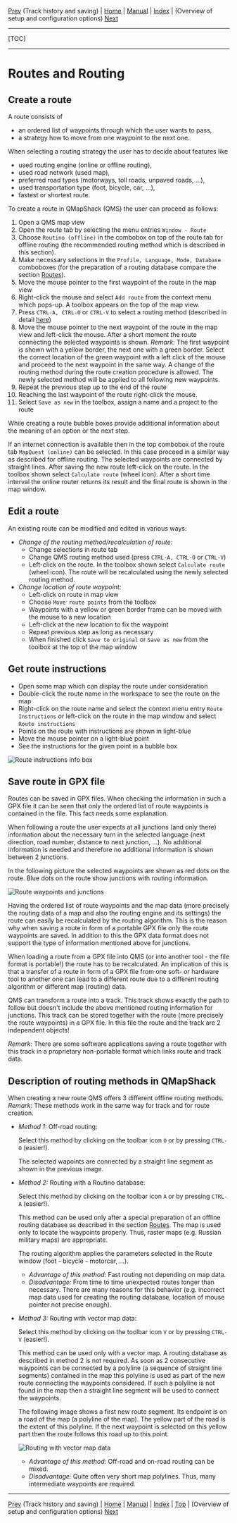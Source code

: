 [Prev](AdvTrkHist) (Track history and saving) | [Home](Home) | [Manual](DocMain) | [Index](AxAdvIndex) | (Overview of setup and configuration options) [Next](AdvSetup)
- - -
[TOC]
- - -

# Routes and Routing

## Create a route

A route consists of

* an ordered list of waypoints through which the user wants to pass,
* a strategy how to move from one waypoint to the next one.

When selecting a routing strategy the user has to decide about features like

* used routing engine (online or offline routing),
* used road network (used map),
* preferred road types (motorways, toll roads, unpaved roads, ...),
* used transportation type (foot, bicycle, car, ...),
* fastest or shortest route.

To create a route in QMapShack (QMS) the user can proceed as follows:

1. Open a QMS map view
1. Open the route tab by selecting the menu entries `Window - Route`
1. Choose `Routino (offline)` in the combobox on top of the route tab for offline routing (the recommended routing method
which is described in this section).
1. Make necessary selections in the `Profile, Language, Mode, Database` comboboxes (for the preparation of a routing
database compare the section [Routes](DocGisItemsRte#markdown-header-routing-engines)).
1. Move the mouse pointer to the first waypoint of the route in the map view
1. Right-click the mouse and select `Add route` from the context menu which pops-up. A toolbox appears on the top of the map
view.
1. Press `CTRL-A, CTRL-O` or `CTRL-V` to select a routing method
(described in detail [here](#markdown-header-description-of-routing-methods-in-qmapshack))
1. Move the mouse pointer to the next waypoint of the route in the map view and left-click the mouse. After a
short moment the route connecting the selected waypoints is shown. _Remark:_ The first waypoint is shown with a yellow border,
the next one with a green border. Select
  the correct location of the green waypoint with a left click of the mouse and proceed to the next waypoint
  in the same way. A change of the routing method during the route creation procedure is allowed. The newly selected
  method will be applied to all following new waypoints.
1. Repeat the previous step up to the end of the route
1. Reaching the last waypoint of the route right-click the mouse.
1. Select `Save as new` in the toolbox, assign a name and a project to the route

While creating a route bubble boxes provide additional information about the meaning of an option or the next step.

If an internet connection is available then in the top combobox of the route tab `MapQuest (online)` can be selected.
In this case proceed in a similar way as described for offline routing. The selected waypoints are connected by straight
lines. After saving the new route left-click on the route. In the toolbox shown select `Calculate route` (wheel icon).
After a short time interval the online router returns its result and the final route is shown in the map
window.

## Edit a route

An existing route can be modified and edited in various ways:

* _Change of the routing method/recalculation of route:_
    * Change selections in route tab
    * Change QMS routing method used (press `CTRL-A, CTRL-O` or `CTRL-V`)
    * Left-click on the route. In the toolbox shown select `Calculate route` (wheel icon). The route will be recalculated using the
      newly selected routing method.
* _Change location of route waypoint:_
    * Left-click on route in map view
    * Choose `Move route points` from the toolbox
    * Waypoints with a yellow or green border frame can be moved with the mouse to a new location
    * Left-click at the new location to fix the waypoint
    * Repeat previous step as long as necessary
    * When finished click `Save to original` or `Save as new` from the toolbox at the top of the map window

## Get route instructions

* Open some map which can display the route under consideration
* Double-click the route name in the workspace to see the route on the map
* Right-click on the route name and select the context menu entry `Route Instructions` _or_ left-click on the route
in the map window and select `Route instructions`
* Points on the route with instructions are shown in light-blue
* Move the mouse pointer on a light-blue point
* See the instructions for the given point in a bubble box

![Route instructions info box](images/DocFaq/RouteInstructions.png "Route instructions info box")

## Save route in GPX file

Routes can be saved in GPX files. When checking the information in such a GPX file it can be seen that only the ordered
list of route waypoints is contained in the file. This fact needs some explanation.

When following a route the user expects at all junctions (and only there) information about the necessary
turn in the selected language
(next direction, road number, distance to next junction, ...). No additional information is needed and therefore
no additional information is shown between 2 junctions.

In the following picture the selected waypoints are shown as red dots on the route. Blue dots on the route show
junctions with routing information.

![Route waypoints and junctions](images/DocFaq/RouteExample.png "Route waypoints and junctions")

Having the ordered list of route waypoints and the map data (more precisely the routing data of a map and also the
routing engine and its settings) the route
can easily be recalculated by the routing algorithm. This is the reason why when saving a route in form of a portable
GPX file
only the route waypoints are saved. In addition to this the GPX data format does not support the type of information
mentioned above for junctions.

When loading a route from a GPX file into QMS (or into another tool - the file format is portable!) the route has to
be recalculated.
An implication of this is that a transfer of a route
in form of a GPX file from one soft- or hardware tool to another one can lead to a different route due to a different
routing algorithm or different map (routing) data.

QMS can transform a route into a track. This track shows exactly the path to follow but doesn't include the above mentioned
routing information for junctions. This track can be stored together with the route (more precisely the route waypoints)
in a GPX file. In this file the route and the track are 2 independent objects!

_Remark:_ There are some software applications saving a route together with this track in a proprietary
non-portable format which links route and track data.

## Description of routing methods in QMapShack

When creating a new route QMS offers 3 different offline routing methods.
_Remark:_ These methods work in the same way for track and for route creation.

* _Method 1:_ Off-road routing:

    Select this method by clicking on the toolbar icon `O` or by pressing `CTRL-O` (easier!).

    The selected wapoints are connected by a straight line segment as shown in the previous image.

* _Method 2:_ Routing with a Routino database:

    Select this method by clicking on the toolbar icon `A` or by pressing `CTRL-A` (easier!).

    This method can be used only after a special preparation of an offline routing database as described in the section
    [Routes](DocGisItemsRte). The map is used only to locate the waypoints properly. Thus, raster maps (e.g.
    Russian military maps) are appropriate.

    The routing algorithm applies the parameters selected in the Route window (foot - bicycle - motorcar, ...).

    * _Advantage of this method:_ Fast routing not depending on map data.
    * _Disadvantage:_ From time to time unexpected routes longer than necessary. There are many reasons for this
        behavior (e.g. incorrect map data used for creating the routing database, location
        of mouse pointer not precise enough).

* _Method 3:_ Routing with vector map data:

    Select this method by clicking on the toolbar icon `V` or by pressing `CTRL-V` (easier!).

    This method can be used only with a vector map. A routing database as described in method 2 is not required.
    As soon as 2 consecutive waypoints can be connected by a
    polyline (a sequence of straight line segments) contained in the map this polyline is used as part of
    the new route connecting the waypoints considered. If such a polyline is not found in the map then a straight line
    segment will be used to connect the waypoints.

    The following image shows a first new route segment. Its endpoint is on a road of the map (a polyline of the map).
    The yellow part of the road is the extent of this polyline. If the next waypoint is selected on this yellow part
    then the route follows this road up to this point.

    ![Routing with vector map data](images/DocFaq/Polyline.jpg "Routing with vector map data")

    * _Advantage of this method:_ Off-road and on-road routing can be mixed.
    * _Disadvantage:_ Quite often very short map polylines. Thus, many intermediate waypoints are required.


- - -
[Prev](AdvTrkHist) (Track history and saving) | [Home](Home) | [Manual](DocMain) | [Index](AxAdvIndex) | [Top](#) | (Overview of setup and configuration options) [Next](AdvSetup)
